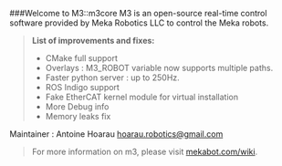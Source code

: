###Welcome to M3::m3core
M3 is an open-source real-time control software provided by Meka Robotics LLC to control the Meka robots. 

> **List of improvements and fixes:**
> - CMake full support
> - Overlays : M3_ROBOT variable now supports multiple paths.
> - Faster python server : up to 250Hz.
> - ROS Indigo support
> - Fake EtherCAT kernel module for virtual installation
> - More Debug info
> - Memory leaks fix

Maintainer : Antoine Hoarau <hoarau.robotics@gmail.com>
>For more information on m3, please visit [mekabot.com/wiki](https://mekabot.com/wiki).